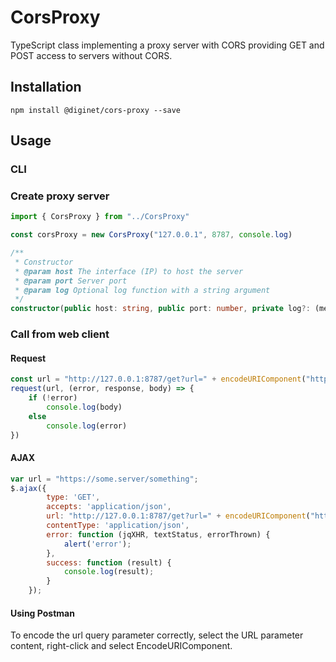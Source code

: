 # CorsProxy

TypeScript class implementing a proxy server with CORS providing GET and POST access to servers without CORS.

## Installation

```
npm install @diginet/cors-proxy --save
```

## Usage

### CLI



### Create proxy server

```typescript
import { CorsProxy } from "../CorsProxy"

const corsProxy = new CorsProxy("127.0.0.1", 8787, console.log)
```

```typescript
/**
 * Constructor
 * @param host The interface (IP) to host the server
 * @param port Server port
 * @param log Optional log function with a string argument
 */
constructor(public host: string, public port: number, private log?: (message: string) => void)
```



### Call from web client

#### Request

```typescript
const url = "http://127.0.0.1:8787/get?url=" + encodeURIComponent("https://some.server/something")
request(url, (error, response, body) => {
    if (!error)
    	console.log(body)
    else
        console.log(error)
})
```



#### AJAX

```javascript
var url = "https://some.server/something";
$.ajax({
        type: 'GET',
        accepts: 'application/json',
        url: "http://127.0.0.1:8787/get?url=" + encodeURIComponent("https://some.server/something"),
        contentType: 'application/json',
        error: function (jqXHR, textStatus, errorThrown) {
            alert('error');
        },
        success: function (result) {
            console.log(result);
        }
    });
```

#### Using Postman

To encode the url query parameter correctly, select the URL parameter content, right-click and select EncodeURIComponent.